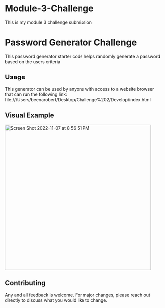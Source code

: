 # Module-3-Challenge
This is my module 3 challenge submission
# Password Generator Challenge

This password generator starter code helps randomly generate a password based on the users criteria 

## Usage
This generator can be used by anyone with access to a website browser that can run the following link: file:///Users/beenarobert/Desktop/Challenge%202/Develop/index.html

## Visual Example
<img width="468" alt="Screen Shot 2022-11-07 at 8 56 51 PM" src="https://user-images.githubusercontent.com/116131026/200478856-9b0f14ba-ba34-4480-95a8-028eaf42b3c7.png">

## Contributing

Any and all feedback is welcome. For major changes, please reach out directly to discuss what you would like to change.
